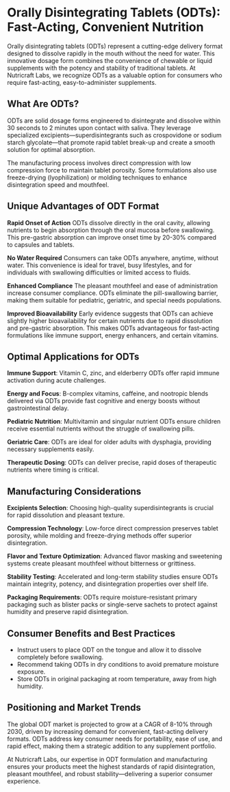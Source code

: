 # Orally Disintegrating Tablets (ODTs): Fast-Acting, Convenient Nutrition

Orally disintegrating tablets (ODTs) represent a cutting-edge delivery format designed to dissolve rapidly in the mouth without the need for water. This innovative dosage form combines the convenience of chewable or liquid supplements with the potency and stability of traditional tablets. At Nutricraft Labs, we recognize ODTs as a valuable option for consumers who require fast-acting, easy-to-administer supplements.

## What Are ODTs?

ODTs are solid dosage forms engineered to disintegrate and dissolve within 30 seconds to 2 minutes upon contact with saliva. They leverage specialized excipients—superdisintegrants such as crospovidone or sodium starch glycolate—that promote rapid tablet break-up and create a smooth solution for optimal absorption.

The manufacturing process involves direct compression with low compression force to maintain tablet porosity. Some formulations also use freeze-drying (lyophilization) or molding techniques to enhance disintegration speed and mouthfeel.

## Unique Advantages of ODT Format

**Rapid Onset of Action**
ODTs dissolve directly in the oral cavity, allowing nutrients to begin absorption through the oral mucosa before swallowing. This pre-gastric absorption can improve onset time by 20-30% compared to capsules and tablets.

**No Water Required**
Consumers can take ODTs anywhere, anytime, without water. This convenience is ideal for travel, busy lifestyles, and for individuals with swallowing difficulties or limited access to fluids.

**Enhanced Compliance**
The pleasant mouthfeel and ease of administration increase consumer compliance. ODTs eliminate the pill-swallowing barrier, making them suitable for pediatric, geriatric, and special needs populations.

**Improved Bioavailability**
Early evidence suggests that ODTs can achieve slightly higher bioavailability for certain nutrients due to rapid dissolution and pre-gastric absorption. This makes ODTs advantageous for fast-acting formulations like immune support, energy enhancers, and certain vitamins.

## Optimal Applications for ODTs

**Immune Support**: Vitamin C, zinc, and elderberry ODTs offer rapid immune activation during acute challenges.

**Energy and Focus**: B-complex vitamins, caffeine, and nootropic blends delivered via ODTs provide fast cognitive and energy boosts without gastrointestinal delay.

**Pediatric Nutrition**: Multivitamin and singular nutrient ODTs ensure children receive essential nutrients without the struggle of swallowing pills.

**Geriatric Care**: ODTs are ideal for older adults with dysphagia, providing necessary supplements easily.

**Therapeutic Dosing**: ODTs can deliver precise, rapid doses of therapeutic nutrients where timing is critical.

## Manufacturing Considerations

**Excipients Selection**: Choosing high-quality superdisintegrants is crucial for rapid dissolution and pleasant texture.

**Compression Technology**: Low-force direct compression preserves tablet porosity, while molding and freeze-drying methods offer superior disintegration.

**Flavor and Texture Optimization**: Advanced flavor masking and sweetening systems create pleasant mouthfeel without bitterness or grittiness.

**Stability Testing**: Accelerated and long-term stability studies ensure ODTs maintain integrity, potency, and disintegration properties over shelf life.

**Packaging Requirements**: ODTs require moisture-resistant primary packaging such as blister packs or single-serve sachets to protect against humidity and preserve rapid disintegration.

## Consumer Benefits and Best Practices

- Instruct users to place ODT on the tongue and allow it to dissolve completely before swallowing.
- Recommend taking ODTs in dry conditions to avoid premature moisture exposure.
- Store ODTs in original packaging at room temperature, away from high humidity.

## Positioning and Market Trends

The global ODT market is projected to grow at a CAGR of 8-10% through 2030, driven by increasing demand for convenient, fast-acting delivery formats. ODTs address key consumer needs for portability, ease of use, and rapid effect, making them a strategic addition to any supplement portfolio.

At Nutricraft Labs, our expertise in ODT formulation and manufacturing ensures your products meet the highest standards of rapid disintegration, pleasant mouthfeel, and robust stability—delivering a superior consumer experience.
